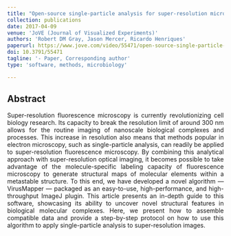 ```yaml
---
title: "Open-source single-particle analysis for super-resolution microscopy with VirusMapper"
collection: publications
date: 2017-04-09
venue: 'JoVE (Journal of Visualized Experiments)'
authors: 'Robert DM Gray, Jason Mercer, Ricardo Henriques'
paperurl: https://www.jove.com/video/55471/open-source-single-particle-analysis-for-super-resolution-microscopy?status=a57477k
doi: 10.3791/55471
tagline: '- Paper, Corresponding author'
type: 'software, methods, microbiology'

---
```


<h2> Abstract </h2>
<p align= "justify">
Super-resolution fluorescence microscopy is currently revolutionizing cell biology research. Its capacity to break the resolution limit of around 300 nm allows for the routine imaging of nanoscale biological complexes and processes. This increase in resolution also means that methods popular in electron microscopy, such as single-particle analysis, can readily be applied to super-resolution fluorescence microscopy. By combining this analytical approach with super-resolution optical imaging, it becomes possible to take advantage of the molecule-specific labeling capacity of fluorescence microscopy to generate structural maps of molecular elements within a metastable structure. To this end, we have developed a novel algorithm — VirusMapper — packaged as an easy-to-use, high-performance, and high-throughput ImageJ plugin. This article presents an in-depth guide to this software, showcasing its ability to uncover novel structural features in biological molecular complexes. Here, we present how to assemble compatible data and provide a step-by-step protocol on how to use this algorithm to apply single-particle analysis to super-resolution images.

